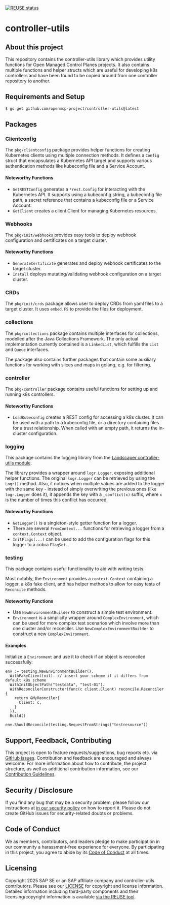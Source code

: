 [![REUSE status](https://api.reuse.software/badge/github.com/openmcp-project/controller-utils)](https://api.reuse.software/info/github.com/openmcp-project/controller-utils)

# controller-utils

## About this project

This repository contains the controller-utils library which provides utility functions for Open Managed Control Planes projects. It also contains multiple functions and helper structs which are useful for developing k8s controllers and have been found to be copied around from one controller repository to another.

## Requirements and Setup

```bash
$ go get github.com/openmcp-project/controller-utils@latest
```


## Packages

### Clientconfig

The `pkg/clientconfig` package provides helper functions for creating Kubernetes clients using multiple connection methods. It defines a `Config` struct that encapsulates a Kubernetes API target and supports various authentication methods like kubeconfig file and a Service Account.

#### Noteworthy Functions

- `GetRESTConfig` generates a `*rest.Config` for interacting with the Kubernetes API. It supports using a kubeconfig string, a kubeconfig file path, a secret reference that contains a kubeconfig file or a Service Account.
- `GetClient` creates a client.Client for managing Kubernetes resources.

### Webhooks
The `pkg/init/webhooks` provides easy tools to deploy webhook configuration and certificates on a target cluster.

#### Noteworthy Functions
- `GenerateCertificate` generates and deploy webhook certificates to the target cluster.
- `Install` deploys mutating/validating webhook configuration on a target cluster.

### CRDs
The `pkg/init/crds` package allows user to deploy CRDs from yaml files to a target cluster. It uses `embed.FS` to provide the files for deployment.


### collections

The `pkg/collections` package contains multiple interfaces for collections, modelled after the Java Collections Framework. The only actual implementation currently contained is a `LinkedList`, which fulfills the `List` and `Queue` interfaces.

The package also contains further packages that contain some auxiliary functions for working with slices and maps in golang, e.g. for filtering.

### controller

The `pkg/controller` package contains useful functions for setting up and running k8s controllers.

#### Noteworthy Functions

- `LoadKubeconfig` creates a REST config for accessing a k8s cluster. It can be used with a path to a kubeconfig file, or a directory containing files for a trust relationship. When called with an empty path, it returns the in-cluster configuration.

### logging


This package contains the logging library from the [Landscaper controller-utils module](https://github.com/gardener/landscaper/tree/master/controller-utils/pkg/logging).

The library provides a wrapper around `logr.Logger`, exposing additional helper functions. The original `logr.Logger` can be retrieved by using the `Logr()` method. Also, it notices when multiple values are added to the logger with the same key - instead of simply overwriting the previous ones (like `logr.Logger` does it), it appends the key with a `_conflict(x)` suffix, where `x` is the number of times this conflict has occurred.

#### Noteworthy Functions

- `GetLogger()` is a singleton-style getter function for a logger.
- There are several `FromContext...` functions for retrieving a logger from a `context.Context` object.
- `InitFlags(...)` can be used to add the configuration flags for this logger to a cobra `FlagSet`.

### testing

This package contains useful functionality to aid with writing tests.

Most notably, the `Environment` provides a `context.Context` containing a logger, a k8s fake client, and has helper methods to allow for easy tests of `Reconcile` methods.

#### Noteworthy Functions

- Use `NewEnvironmentBuilder` to construct a simple test environment.
- `Environment` is a simplicity wrapper around `ComplexEnvironment`, which can be used for more complex test scenarios which involve more than one cluster and/or reconciler. Use `NewComplexEnvironmentBuilder` to construct a new `ComplexEnvironment`.

#### Examples

Initialize a `Environment` and use it to check if an object is reconciled successfully:
```golang
env := testing.NewEnvironmentBuilder().
  WithFakeClient(nil). // insert your scheme if it differs from default k8s scheme
  WithInitObjectPath("testdata", "test-01").
  WithReconcilerConstructor(func(c client.Client) reconcile.Reconciler {
    return &MyReonciler{
      Client: c,
    }
  }).
  Build()

env.ShouldReconcile(testing.RequestFromStrings("testresource"))
```

## Support, Feedback, Contributing

This project is open to feature requests/suggestions, bug reports etc. via [GitHub issues](https://github.com/openmcp-project/controller-utils/issues). Contribution and feedback are encouraged and always welcome. For more information about how to contribute, the project structure, as well as additional contribution information, see our [Contribution Guidelines](CONTRIBUTING.md).

## Security / Disclosure
If you find any bug that may be a security problem, please follow our instructions at [in our security policy](https://github.com/openmcp-project/controller-utils/security/policy) on how to report it. Please do not create GitHub issues for security-related doubts or problems.

## Code of Conduct

We as members, contributors, and leaders pledge to make participation in our community a harassment-free experience for everyone. By participating in this project, you agree to abide by its [Code of Conduct](https://github.com/openmcp-project/.github/blob/main/CODE_OF_CONDUCT.md) at all times.

## Licensing

Copyright 2025 SAP SE or an SAP affiliate company and controller-utils contributors. Please see our [LICENSE](LICENSE) for copyright and license information. Detailed information including third-party components and their licensing/copyright information is available [via the REUSE tool](https://api.reuse.software/info/github.com/openmcp-project/controller-utils).
